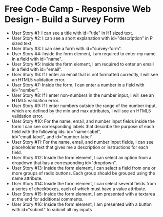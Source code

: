 # Free Code Camp - Responsive Web Design - Build a Survey Form

<ul>
	<li>User Story #1: I can see a title with id="title" in H1 sized text.</li>
	<li>User Story #2: I can see a short explanation with id="description" in P sized text.</li>
	<li>User Story #3: I can see a form with id="survey-form".</li>
	<li>User Story #4: Inside the form element, I am required to enter my name in a field with id="name".</li>
	<li>User Story #5: Inside the form element, I am required to enter an email in a field with id="email".</li>
	<li>User Story #6: If I enter an email that is not formatted correctly, I will see an HTML5 validation error.</li>
	<li>User Story #7: Inside the form, I can enter a number in a field with id="number".</li>
	<li>User Story #8: If I enter non-numbers in the number input, I will see an HTML5 validation error.</li>
	<li>User Story #9: If I enter numbers outside the range of the number input, which are defined by the min and max attributes, I will see an HTML5 validation error.</li>
	<li>User Story #10: For the name, email, and number input fields inside the form I can see corresponding labels that describe the purpose of each field with the following ids: id="name-label", </li>id="email-label", and id="number-label".</li>
	<li>User Story #11: For the name, email, and number input fields, I can see placeholder text that gives me a description or instructions for each field.</li>
	<li>User Story #12: Inside the form element, I can select an option from a dropdown that has a corresponding id="dropdown".</li>
	<li>User Story #13: Inside the form element, I can select a field from one or more groups of radio buttons. Each group should be grouped using the name attribute.</li>
	<li>User Story #14: Inside the form element, I can select several fields from a series of checkboxes, each of which must have a value attribute.</li>
	<li>User Story #15: Inside the form element, I am presented with a textarea at the end for additional comments.</li>
	<li>User Story #16: Inside the form element, I am presented with a button with id="submit" to submit all my inputs</li>
</ul>
